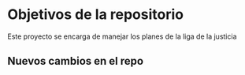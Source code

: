 # Objetivos de la repositorio

Este proyecto se encarga de manejar los planes de la liga de la justicia

## Nuevos cambios en el repo
